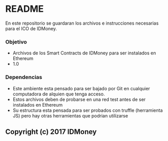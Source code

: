# README #

En este repositorio se guardaran los archivos e instrucciones necesarias para el ICO de IDMoney.

### Objetivo ###

* Archivos de los Smart Contracts de IDMoney para ser instalados en Ethereum
* 1.0

### Dependencias ###

* Este ambiente esta pensado para ser bajado por Git en cualquier computadora de alquien que tenga acceso. 
* Estos archivos deben de probarse en una red test antes de ser instalados en Ethereum
* Su estructura esta pensada para ser probados con truffle (herramienta JS) pero hay otras herramientas que podrian utilizarse

## Copyright (c) 2017 IDMoney